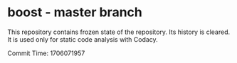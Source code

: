# boost - master branch

This repository contains frozen state of the repository.
Its history is cleared. It is used only for static code
analysis with Codacy.

Commit Time: 1706071957